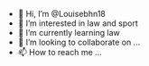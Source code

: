 - 👋 Hi, I’m @Louisebhn18
- 👀 I’m interested in law and sport
- 🌱 I’m currently learning law
- 💞️ I’m looking to collaborate on ...
- 📫 How to reach me ...

<!---
Louisebhn18/Louisebhn18 is a ✨ special ✨ repository because its `README.md` (this file) appears on your GitHub profile.
You can click the Preview link to take a look at your changes.
--->
